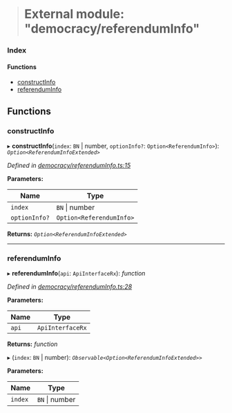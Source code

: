 > # External module: "democracy/referendumInfo"

### Index

#### Functions

* [constructInfo](_democracy_referenduminfo_.md#constructinfo)
* [referendumInfo](_democracy_referenduminfo_.md#referenduminfo)

## Functions

###  constructInfo

▸ **constructInfo**(`index`: `BN` | number, `optionInfo?`: `Option<ReferendumInfo>`): *`Option<ReferendumInfoExtended>`*

*Defined in [democracy/referendumInfo.ts:15](https://github.com/polkadot-js/api/blob/71c5920/packages/api-derive/src/democracy/referendumInfo.ts#L15)*

**Parameters:**

Name | Type |
------ | ------ |
`index` | `BN` \| number |
`optionInfo?` | `Option<ReferendumInfo>` |

**Returns:** *`Option<ReferendumInfoExtended>`*

___

###  referendumInfo

▸ **referendumInfo**(`api`: `ApiInterfaceRx`): *function*

*Defined in [democracy/referendumInfo.ts:28](https://github.com/polkadot-js/api/blob/71c5920/packages/api-derive/src/democracy/referendumInfo.ts#L28)*

**Parameters:**

Name | Type |
------ | ------ |
`api` | `ApiInterfaceRx` |

**Returns:** *function*

▸ (`index`: `BN` | number): *`Observable<Option<ReferendumInfoExtended>>`*

**Parameters:**

Name | Type |
------ | ------ |
`index` | `BN` \| number |